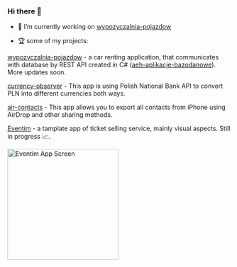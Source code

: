 ### Hi there 👋

- 🔭 I’m currently working on <a href="https://github.com/piotrwasx/wypozyczalnia-pojazdow">wypozyczalnia-pojazdow</a>

- 🏆 some of my projects:

<a href="https://github.com/piotrwasx/wypozyczalnia-pojazdow">wypozyczalnia-pojazdow</a> - a car renting application, that communicates with database by REST API created in C# (<a href="https://github.com/piotrwasx/aeh-aplikacje-bazodanowe">aeh-aplikacje-bazodanowe</a>). More updates soon.

<a href="https://github.com/piotrwasx/currency-observer">currency-observer</a> - This app is using Polish National Bank API to convert PLN into different currencies both ways.

<a href="https://github.com/piotrwasx/air-contacts">air-contacts</a> - This app allows you to export all contacts from iPhone using AirDrop and other sharing methods. 

<a href="https://github.com/piotrwasx/Eventim">Eventim</a> - a tamplate app of ticket selling service, mainly visual aspects. Still in progress 📈.

<img width="250" alt="Eventim App Screen" src="https://user-images.githubusercontent.com/76405606/190483249-fe6f6c0d-641e-45dc-b4fc-51c90acc6ebd.png">
